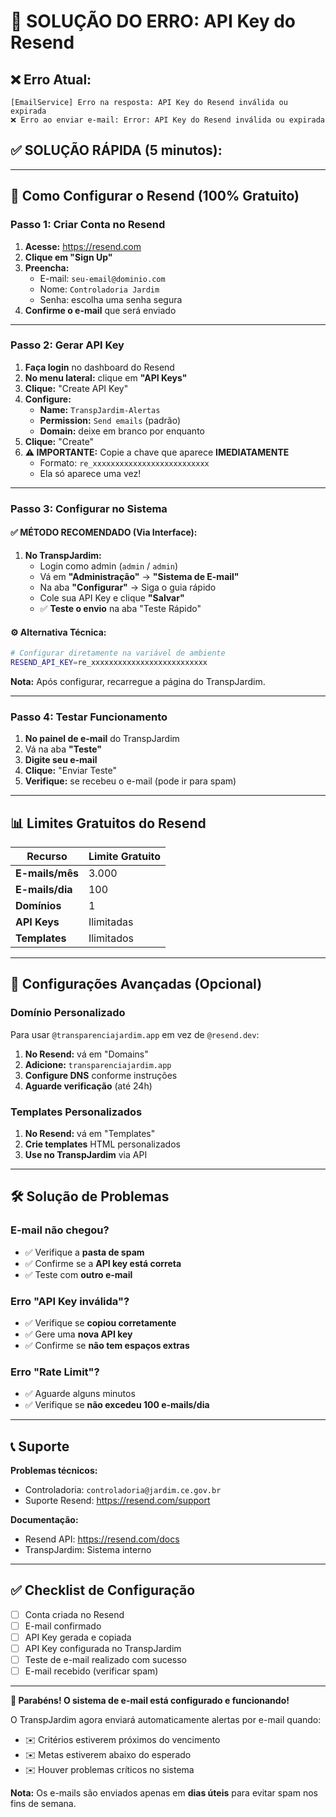 # 📧 **SOLUÇÃO DO ERRO: API Key do Resend**

## ❌ **Erro Atual:**
```
[EmailService] Erro na resposta: API Key do Resend inválida ou expirada
❌ Erro ao enviar e-mail: Error: API Key do Resend inválida ou expirada
```

## ✅ **SOLUÇÃO RÁPIDA (5 minutos):**

---

## 🚀 **Como Configurar o Resend (100% Gratuito)**

### **Passo 1: Criar Conta no Resend**

1. **Acesse:** https://resend.com
2. **Clique em "Sign Up"**
3. **Preencha:**
   - E-mail: `seu-email@dominio.com`
   - Nome: `Controladoria Jardim`
   - Senha: escolha uma senha segura
4. **Confirme o e-mail** que será enviado

---

### **Passo 2: Gerar API Key**

1. **Faça login** no dashboard do Resend
2. **No menu lateral:** clique em **"API Keys"**
3. **Clique:** "Create API Key"
4. **Configure:**
   - **Name:** `TranspJardim-Alertas`
   - **Permission:** `Send emails` (padrão)
   - **Domain:** deixe em branco por enquanto
5. **Clique:** "Create"
6. **⚠️ IMPORTANTE:** Copie a chave que aparece **IMEDIATAMENTE**
   - Formato: `re_xxxxxxxxxxxxxxxxxxxxxxxxxx`
   - Ela só aparece uma vez!

---

### **Passo 3: Configurar no Sistema**

#### **✅ MÉTODO RECOMENDADO (Via Interface):**
1. **No TranspJardim:**
   - Login como admin (`admin` / `admin`)
   - Vá em **"Administração"** → **"Sistema de E-mail"**
   - Na aba **"Configurar"** → Siga o guia rápido
   - Cole sua API Key e clique **"Salvar"**
   - ✅ **Teste o envio** na aba "Teste Rápido"

#### **⚙️ Alternativa Técnica:**
```bash
# Configurar diretamente na variável de ambiente
RESEND_API_KEY=re_xxxxxxxxxxxxxxxxxxxxxxxxxx
```
**Nota:** Após configurar, recarregue a página do TranspJardim.

---

### **Passo 4: Testar Funcionamento**

1. **No painel de e-mail** do TranspJardim
2. Vá na aba **"Teste"**
3. **Digite seu e-mail**
4. **Clique:** "Enviar Teste"
5. **Verifique:** se recebeu o e-mail (pode ir para spam)

---

## 📊 **Limites Gratuitos do Resend**

| Recurso | Limite Gratuito |
|---------|----------------|
| **E-mails/mês** | 3.000 |
| **E-mails/dia** | 100 |
| **Domínios** | 1 |
| **API Keys** | Ilimitadas |
| **Templates** | Ilimitados |

---

## 🔧 **Configurações Avançadas (Opcional)**

### **Domínio Personalizado**
Para usar `@transparenciajardim.app` em vez de `@resend.dev`:

1. **No Resend:** vá em "Domains"
2. **Adicione:** `transparenciajardim.app`
3. **Configure DNS** conforme instruções
4. **Aguarde verificação** (até 24h)

### **Templates Personalizados**
1. **No Resend:** vá em "Templates"
2. **Crie templates** HTML personalizados
3. **Use no TranspJardim** via API

---

## 🛠️ **Solução de Problemas**

### **E-mail não chegou?**
- ✅ Verifique a **pasta de spam**
- ✅ Confirme se a **API key está correta**
- ✅ Teste com **outro e-mail**

### **Erro "API Key inválida"?**
- ✅ Verifique se **copiou corretamente**
- ✅ Gere uma **nova API key**
- ✅ Confirme se **não tem espaços extras**

### **Erro "Rate Limit"?**
- ✅ Aguarde alguns minutos
- ✅ Verifique se **não excedeu 100 e-mails/dia**

---

## 📞 **Suporte**

**Problemas técnicos:**
- Controladoria: `controladoria@jardim.ce.gov.br`
- Suporte Resend: https://resend.com/support

**Documentação:**
- Resend API: https://resend.com/docs
- TranspJardim: Sistema interno

---

## ✅ **Checklist de Configuração**

- [ ] Conta criada no Resend
- [ ] E-mail confirmado
- [ ] API Key gerada e copiada
- [ ] API Key configurada no TranspJardim
- [ ] Teste de e-mail realizado com sucesso
- [ ] E-mail recebido (verificar spam)

---

**🎉 Parabéns! O sistema de e-mail está configurado e funcionando!**

O TranspJardim agora enviará automaticamente alertas por e-mail quando:
- ✉️ Critérios estiverem próximos do vencimento
- ✉️ Metas estiverem abaixo do esperado
- ✉️ Houver problemas críticos no sistema

**Nota:** Os e-mails são enviados apenas em **dias úteis** para evitar spam nos fins de semana.